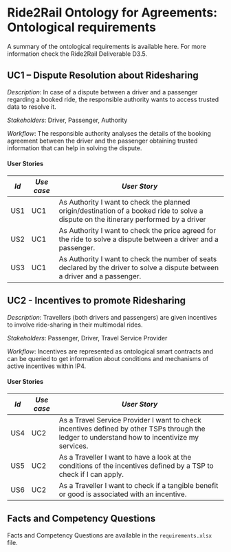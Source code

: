 # Ride2Rail Ontology for Agreements: Ontological requirements

A summary of the ontological requirements is available here. For more information check the Ride2Rail Deliverable D3.5.

## UC1 – Dispute Resolution about Ridesharing

*Description*: In case of a dispute between a driver and a passenger regarding a booked ride, the responsible authority wants to access trusted data to resolve it. 

*Stakeholders*: Driver, Passenger, Authority

*Workflow*: The responsible authority analyses the details of the booking agreement between the driver and the passenger obtaining trusted information that can help in solving the dispute.

#### User Stories

| *Id* | *Use  case* | *User  Story*                                                |
| ---- | ----------- | ------------------------------------------------------------ |
| US1  | UC1         | As Authority I want to check the planned origin/destination of a booked ride to solve a dispute on the itinerary performed by a driver |
| US2  | UC1         | As Authority I want to check the price agreed for the ride to solve a dispute between a driver and a passenger. |
| US3  | UC1         | As Authority I want to check the number of seats declared by the driver to solve a dispute between a driver and a passenger. |

## UC2 - Incentives to promote Ridesharing

*Description*: Travellers (both drivers and passengers) are given incentives to involve ride-sharing in their multimodal rides.

*Stakeholders*: Passenger, Driver, Travel Service Provider

*Workflow*: Incentives are represented as ontological smart contracts and can be queried to get information about conditions and mechanisms of active incentives within IP4.

#### User Stories

| *Id* | *Use  case* | *User  Story*                                                |
| ---- | ----------- | ------------------------------------------------------------ |
| US4  | UC2         | As a Travel Service Provider I want to check incentives defined by other TSPs through the ledger to understand how to incentivize my services. |
| US5  | UC2         | As a Traveller I want to have a look at the conditions of the incentives defined by a TSP to check if I can apply. |
| US6  | UC2         | As a Traveller I want to check if a tangible benefit or good is associated with an incentive. |

## Facts and Competency Questions

Facts and Competency Questions are available in the `requirements.xlsx` file.
